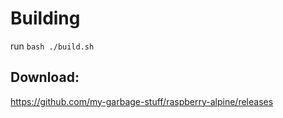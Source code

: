# Building
run `bash ./build.sh`

## Download:
https://github.com/my-garbage-stuff/raspberry-alpine/releases
